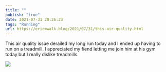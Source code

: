 ```yaml
---
title: ""
publish: "true"
date: 2021-07-31 20:26:23
tags: "Running"
url: https://ericmwalk.blog/2021/07/31/this-air-quality.html
---
```


This air quality issue derailed my long run today and I ended up having to run on a treadmill. I appreciated my fiend letting me join him at his gym today but I really dislike treadmills.


![](https://ericmwalk.blog/uploads/2021/e0c95bf347.jpg)
